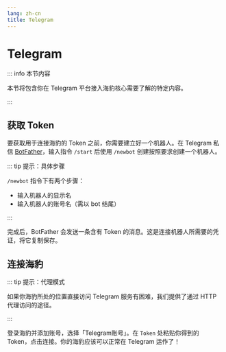 ```yaml
---
lang: zh-cn
title: Telegram
---
```


# Telegram
::: info 本节内容

本节将包含你在 Telegram 平台接入海豹核心需要了解的特定内容。

:::

## 获取 Token

要获取用于连接海豹的 Token 之前，你需要建立好一个机器人。在 Telegram 私信 [BotFather](https://t.me/BotFather)，输入指令 `/start` 后使用 `/newbot` 创建按照要求创建一个机器人。

::: tip 提示：具体步骤

`/newbot` 指令下有两个步骤：

- 输入机器人的显示名
- 输入机器人的账号名（需以 bot 结尾）

:::

完成后，BotFather 会发送一条含有 Token 的消息。这是连接机器人所需要的凭证，将它复制保存。

## 连接海豹

::: tip 提示：代理模式

如果你海豹所处的位置直接访问 Telegram 服务有困难，我们提供了通过 HTTP 代理访问的途径。

:::

登录海豹并添加账号，选择「Telegram账号」。在 `Token` 处粘贴你得到的 Token，点击连接。你的海豹应该可以正常在 Telegram 运作了！